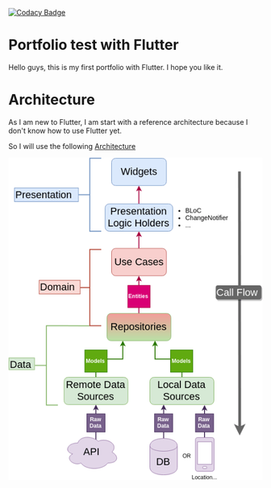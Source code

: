 [![Codacy Badge](https://app.codacy.com/project/badge/Grade/79c6e84efd5b486bbf7d98eb1875845f)](https://www.codacy.com/gh/mendesbarreto/portfolio-flutter/dashboard?utm_source=github.com&amp;utm_medium=referral&amp;utm_content=mendesbarreto/portfolio-flutter&amp;utm_campaign=Badge_Grade)

# Portfolio test with Flutter

Hello guys, this is my first portfolio with Flutter. I hope you like it.


# Architecture

As I am new to Flutter, I am start with a reference architecture because I don't know how to use Flutter yet.

So I will use the following [Architecture](https://github.com/ResoCoder/flutter-tdd-clean-architecture-course)

![](docs/assets/architecture.png)
